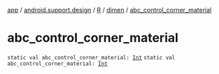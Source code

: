 [app](../../../index.md) / [android.support.design](../../index.md) / [R](../index.md) / [dimen](index.md) / [abc_control_corner_material](.)

# abc_control_corner_material

`static val abc_control_corner_material: `[`Int`](https://kotlinlang.org/api/latest/jvm/stdlib/kotlin/-int/index.html)
`static val abc_control_corner_material: `[`Int`](https://kotlinlang.org/api/latest/jvm/stdlib/kotlin/-int/index.html)